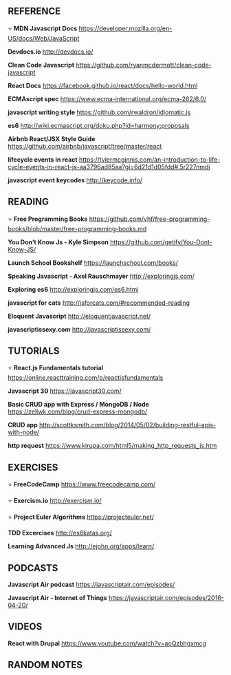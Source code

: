 ## REFERENCE

:star: **MDN Javascript Docs**
https://developer.mozilla.org/en-US/docs/Web/JavaScript

**Devdocs.io**
http://devdocs.io/

**Clean Code Javascript**
https://github.com/ryanmcdermott/clean-code-javascript

**React Docs**
https://facebook.github.io/react/docs/hello-world.html

**ECMAscript spec**
https://www.ecma-international.org/ecma-262/6.0/

**javascript writing style**
https://github.com/rwaldron/idiomatic.js

**es6**
http://wiki.ecmascript.org/doku.php?id=harmony:proposals

**Airbnb React/JSX Style Guide**
https://github.com/airbnb/javascript/tree/master/react

**lifecycle events in react**
https://tylermcginnis.com/an-introduction-to-life-cycle-events-in-react-js-aa3796ad85aa?gi=6d21d1d05fdd#.5r227nmdj

**javascript event keycodes**
http://keycode.info/

## READING

:star: **Free Programming Books**
https://github.com/vhf/free-programming-books/blob/master/free-programming-books.md

**You Don’t Know Js - Kyle Simpson**
https://github.com/getify/You-Dont-Know-JS/

**Launch School Bookshelf**
https://launchschool.com/books/

**Speaking Javascript - Axel Rauschmayer**
http://exploringjs.com/

**Exploring es6**
http://exploringjs.com/es6.html

**javascript for cats**
http://jsforcats.com/#recommended-reading

**Eloquent Javascript**
http://eloquentjavascript.net/

**javascriptissexy.com**
http://javascriptissexy.com/

## TUTORIALS

:star: **React.js Fundamentals tutorial**
https://online.reacttraining.com/p/reactjsfundamentals

**Javascript 30**
https://javascript30.com/

**Basic CRUD app with Express / MongoDB / Node**
https://zellwk.com/blog/crud-express-mongodb/

**CRUD app**
http://scottksmith.com/blog/2014/05/02/building-restful-apis-with-node/

**http request**
https://www.kirupa.com/html5/making_http_requests_js.htm

## EXERCISES

:star: **FreeCodeCamp**
https://www.freecodecamp.com/

:star: **Exercism.io**
http://exercism.io/

:star: **Project Euler Algorithms**
https://projecteuler.net/

**TDD Excercises**
http://es6katas.org/

**Learning Advanced Js**
http://ejohn.org/apps/learn/

## PODCASTS

**Javascript Air podcast**
https://javascriptair.com/episodes/

**Javascript Air - Internet of Things**
https://javascriptair.com/episodes/2016-04-20/

## VIDEOS

**React with Drupal**
https://www.youtube.com/watch?v=aoQzbhgxmcg

## RANDOM NOTES
